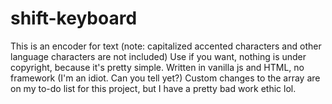 # shift-keyboard
This is an encoder for text (note: capitalized accented characters and other language characters are not included)
Use if you want, nothing is under copyright, because it's pretty simple. Written in vanilla js and HTML, no framework (I'm an idiot. Can you tell yet?)
Custom changes to the array are on my to-do list for this project, but I have a pretty bad work ethic lol. 

